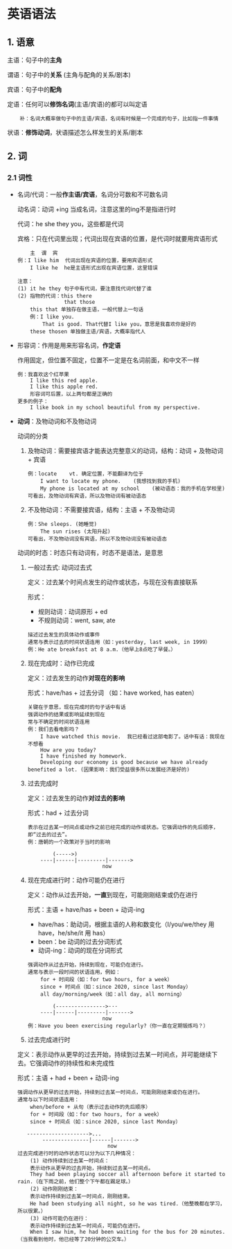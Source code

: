 # 英语语法

## 1. 语意

主语：句子中的**主角**

谓语：句子中的**关系** (主角与配角的关系/剧本)

宾语：句子中的**配角**

定语：任何可以**修饰名词**(主语/宾语)的都可以叫定语

        补：名词大概率做句子中的主语/宾语，名词有时候是一个完成的句子，比如指一件事情

状语：**修饰动词**，状语描述怎么样发生的关系/剧本

## 2. 词

### 2.1 词性

* 名词/代词：一般**作主语/宾语**，名词分可数和不可数名词  

    动名词：动词 +ing 当成名词，注意这里的ing不是指进行时  

    代词：he she they you，这些都是代词  

    宾格：只在代词里出现；代词出现在宾语的位置，是代词时就要用宾语形式  

    ```
        主  谓  宾
    例：I like him  代词出现在宾语的位置，要用宾语形式
        I like he  he是主语形式出现在宾语位置，这里错误
    ```
    ```
    注意：
    (1) it he they 句子中有代词，要注意找代词代替了谁
    (2) 指物的代词：this there
                   that those
        this that 单独存在做主语，一般代替上一句话
        例：I like you.
            That is good. That代替I like you，意思是我喜欢你是好的
        these thosen 单独做主语/宾语，大概率指代人
    ```

* 形容词：作用是用来形容名词，**作定语**  

    作用固定，但位置不固定，位置不一定是在名词前面，和中文不一样  
    ```
    例：我喜欢这个红苹果
        I like this red apple.
        I like this apple red.
        形容词可后置，以上两句都是正确的
    更多的例子：
        I like book in my school beautiful from my perspective.
    ```

* **动词**：及物动词和不及物动词  

    动词的分类  

    1. 及物动词：需要接宾语才能表达完整意义的动词，结构：动词 + 及物动词 + 宾语  

        ```
        例：locate    vt. 确定位置，不能翻译为位于
            I want to locate my phone.    (我想找到我的手机)
            My phone is located at my school    (被动语态：我的手机在学校里)
        可看出，及物动词有宾语，所以及物动词有被动语态
        ```

    2. 不及物动词：不需要接宾语，结构：主语 + 不及物动词  

        ```
        例：She sleeps. (她睡觉)
            The sun rises (太阳升起)
        可看出，不及物动词没有宾语，所以不及物动词没有被动语态
        ```
    
    动词的时态：时态只有动词有，时态不是语法，是意思

    1. 一般过去式: 动词过去式  

        定义：过去某个时间点发生的动作或状态，与现在没有直接联系  

        形式：  
        * 规则动词：动词原形 + ed
        * 不规则动词：went, saw, ate

        ```
        描述过去发生的具体动作或事件
        通常与表示过去的时间状语连用（如：yesterday, last week, in 1999）
        例：He ate breakfast at 8 a.m.（他早上8点吃了早餐。）
        ```
    2. 现在完成时：动作已完成  

        定义：过去发生的动作**对现在的影响**  

        形式：have/has + 过去分词 （如：have worked, has eaten）  

        ```
        关键在于意思，现在完成时的句子话中有话
        强调动作的结果或影响延续到现在
        常与不确定的时间状语连用
        例：我们去看电影吗？
            I have watched this movie.  我已经看过这部电影了。话中有话：我现在不想看
            How are you today?
            I have finished my homework.
            Developing our economy is good because we have already benefited a lot. (因果影响：我们受益很多所以发展经济是好的)
        ```
    
    3. 过去完成时  

        定义：过去发生的动作**对过去的影响**

        形式：had + 过去分词

        ```
        表示在过去某一时间点或动作之前已经完成的动作或状态。它强调动作的先后顺序，即“过去的过去”。
        例：唐朝的一个政策对于当时的影响

                (----->)
            ----|------|---------|------->
                                now
        ```
    
    4. 现在完成进行时：动作可能仍在进行  

        定义：动作从过去开始，**一直**到现在，可能刚刚结束或仍在进行

        形式：主语 + have/has + been + 动词-ing  
        * have/has：助动词，根据主语的人称和数变化（I/you/we/they 用 have，he/she/it 用 has）
        * been：be 动词的过去分词形式 
        * 动词-ing：动词的现在分词形式 

        ```
        强调动作从过去开始，持续到现在，可能仍在进行。
        通常与表示一段时间的状语连用，例如：
            for + 时间段（如：for two hours, for a week）
            since + 时间点（如：since 2020, since last Monday）
            all day/morning/week（如：all day, all morning）

                (---------------->···
            ----|------|---------|------->
                                now
        例：Have you been exercising regularly?（你一直在定期锻炼吗？）
        ```
    
    5. 过去完成进行时  

    定义：表示动作从更早的过去开始，持续到过去某一时间点，并可能继续下去。它强调动作的持续性和未完成性  

    形式：主语 + had + been + 动词-ing  

    ```
    强调动作从更早的过去开始，持续到过去某一时间点，可能刚刚结束或仍在进行。
    通常与以下时间状语连用：
        when/before + 从句（表示过去动作的先后顺序）
        for + 时间段（如：for two hours, for a week）
        since + 时间点（如：since 2020, since last Monday）
    
       -------------------->...
            ---------------|------|------->
                                 now
    过去完成进行时的动作状态可以分为以下几种情况：
        (1) 动作持续到过去某一时间点：
        表示动作从更早的过去开始，持续到过去某一时间点。
        They had been playing soccer all afternoon before it started to rain.（在下雨之前，他们整个下午都在踢足球。）
        (2) 动作刚刚结束：
        表示动作持续到过去某一时间点，刚刚结束。
        He had been studying all night, so he was tired.（他整晚都在学习，所以很累。）
        (3) 动作可能仍在进行：
        表示动作持续到过去某一时间点，可能仍在进行。
        When I saw him, he had been waiting for the bus for 20 minutes.（当我看到他时，他已经等了20分钟的公交车。）
    ```
